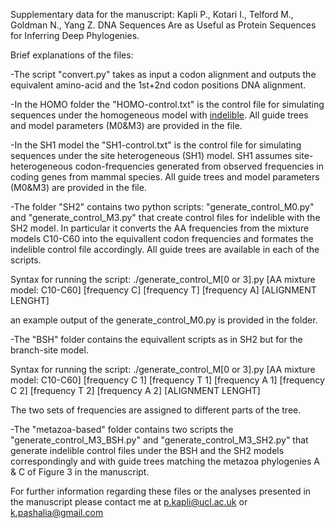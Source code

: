 Supplementary data for the manuscript: 
Kapli P., Kotari I., Telford M., Goldman N., Yang Z. DNA Sequences Are as Useful as Protein Sequences for Inferring Deep Phylogenies. 

Brief explanations of the files:

-The script "convert.py" takes as input a codon alignment and outputs the equivalent amino-acid and the 1st+2nd codon positions DNA alignment.

-In the HOMO folder the "HOMO-control.txt" is the control file for simulating sequences under the homogeneous model with [indelible](http://abacus.gene.ucl.ac.uk/software/indelible/). All guide trees and model parameters (M0&M3) are provided in the file.

-In the SH1 model the "SH1-control.txt" is the control file for simulating sequences under the site heterogeneous (SH1) model. SH1 assumes site-heterogeneous codon-frequencies generated from observed frequencies in coding genes from mammal species. All guide trees and model parameters (M0&M3) are provided in the file.

-The folder "SH2" contains two python scripts: "generate_control_M0.py" and "generate_control_M3.py" that create control files for indelible with the SH2 model. In particular it converts the AA frequencies from the mixture models C10-C60 into the equivallent codon frequencies and formates the indelible control file accordingly. All guide trees are available in each of the scripts.

Syntax for running the script:
./generate_control_M[0 or 3].py [AA mixture model: C10-C60] [frequency C] [frequency T] [frequency A] [ALIGNMENT LENGHT]

an example output of the generate_control_M0.py is provided in the folder.  

-The "BSH" folder contains the equivallent scripts as in SH2 but for the branch-site model. 

Syntax for running the script:
./generate_control_M[0 or 3].py [AA mixture model: C10-C60] [frequency C 1] [frequency T 1] [frequency A 1] [frequency C 2] [frequency T 2] [frequency A 2] [ALIGNMENT LENGHT]

The two sets of frequencies are assigned to different parts of the tree.

-The "metazoa-based" folder contains two scripts the "generate_control_M3_BSH.py" and "generate_control_M3_SH2.py" that generate indelible control files under the BSH and the SH2 models correspondingly and with guide trees matching the metazoa phylogenies A & C of Figure 3 in the manuscript.


For further information regarding these files or the analyses presented in the manuscript please contact me at p.kapli@ucl.ac.uk or k.pashalia@gmail.com
